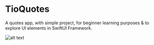 # TioQuotes
A quotes app, with simple project, for beginner learning purposes & to explore UI elements in SwiftUI Framework.

![alt text](https://drive.google.com/file/d/12Y3ON8YtFLnKdq_t0iUzJZNjIuJZHf0u/view)
